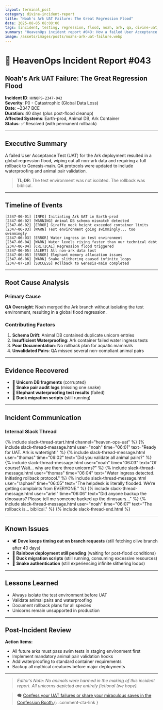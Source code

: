 ```yaml
---
layout: terminal_post
category: divine-incident-report
title: "Noah's Ark UAT Failure: The Great Regression Flood"
date: 2025-08-05 08:00:00
tags: [incident, testing, regression, flood, noah, ark, qa, divine-uat, rollback, raphael, ariel, thomas]
summary: "HeavenOps incident report #043: How a failed User Acceptance Test led to the most famous rollback in history."
image: /assets/images/posts/noahs-ark-uat-failure.webp
---
```


# 🛶 HeavenOps Incident Report #043
## Noah's Ark UAT Failure: The Great Regression Flood

**Incident ID**: `HVNOPS-2347-043`  
**Severity**: P0 - Catastrophic (Global Data Loss)  
**Date**: ~2347 BCE  
**Duration**: 40 days (plus post-flood cleanup)  
**Affected Systems**: Earth-prod, Animal DB, Ark Container  
**Status**: ✅ Resolved (with permanent rollback)

---

## Executive Summary

A failed User Acceptance Test (UAT) for the Ark deployment resulted in a global regression flood, wiping out all non-ark data and requiring a full rollback to Genesis-main. QA protocols were updated to include waterproofing and animal pair validation.

> **TL;DR**: The test environment was not isolated. The rollback was biblical.

---

## Timeline of Events

```log
[2347-06-01] [INFO] Initiating Ark UAT in Earth-prod
[2347-06-02] [WARNING] Animal DB schema mismatch detected
[2347-06-02] [ERROR] Giraffe neck height exceeded container limits
[2347-06-03] [WARN] Test environment going swimmingly... too swimmingly
[2347-06-03] [ERROR] Water ingress in test environment
[2347-06-04] [WARN] Water levels rising faster than our technical debt
[2347-06-04] [CRITICAL] Regression flood triggered
[2347-06-05] [ALERT] All non-ark data lost
[2347-06-05] [ERROR] Elephant memory allocation issues
[2347-06-06] [WARN] Snake slithering caused infinite loops
[2347-07-10] [SUCCESS] Rollback to Genesis-main completed
```

---

## Root Cause Analysis

### Primary Cause
**QA Oversight**: Noah merged the Ark branch without isolating the test environment, resulting in a global flood regression.

### Contributing Factors
1. **Schema Drift**: Animal DB contained duplicate unicorn entries
2. **Insufficient Waterproofing**: Ark container failed water ingress tests
3. **Poor Documentation**: No rollback plan for aquatic mammals
4. **Unvalidated Pairs**: QA missed several non-compliant animal pairs

---

## Evidence Recovered

- 🦄 **Unicorn DB fragments** (corrupted)
- 🐍 **Snake pair audit logs** (missing one snake)
- 🐘 **Elephant waterproofing test results** (failed)
- 🦆 **Duck migration scripts** (still running)

---

## Incident Communication

### Internal Slack Thread

{% include slack-thread-start.html channel="heaven-ops-uat" %}
{% include slack-thread-message.html user="noah" time="06:01" text="Ready for UAT. Ark is watertight!" %}
{% include slack-thread-message.html user="thomas" time="06:02" text="Did you validate all animal pairs?" %}
{% include slack-thread-message.html user="noah" time="06:03" text="Of course! Wait... why are there three unicorns?" %}
{% include slack-thread-message.html user="thomas" time="06:04" text="Water ingress detected. Initiating rollback protocol." %}
{% include slack-thread-message.html user="raphael" time="06:05" text="The helpdesk is literally flooded. We're getting complaints from EVERYONE." %}
{% include slack-thread-message.html user="ariel" time="06:06" text="Did anyone backup the dinosaurs? Please tell me someone backed up the dinosaurs..." %}
{% include slack-thread-message.html user="noah" time="06:07" text="The rollback is... biblical." %}
{% include slack-thread-end.html %}

---

## Known Issues

- 🕊️ **Dove keeps timing out on branch requests** (still fetching olive branch after 40 days)
- 🌈 **Rainbow deployment still pending** (waiting for post-flood conditions)
- 🦆 **Duck migration scripts** (still running, consuming excessive resources)
- 🐍 **Snake authentication** (still experiencing infinite slithering loops)

---

## Lessons Learned
- Always isolate the test environment before UAT
- Validate animal pairs and waterproofing
- Document rollback plans for all species
- Unicorns remain unsupported in production

---

## Post-Incident Review

**Action Items:**
- All future arks must pass swim tests in staging environment first
- Implement mandatory animal pair validation hooks
- Add waterproofing to standard container requirements
- Backup all mythical creatures before major deployments

---

> _Editor’s Note: No animals were harmed in the making of this incident report. All unicorns depicted are entirely fictional (we hope)._

> 🗨️ [Confess your UAT failures or share your miraculous saves in the Confession Booth.](#confessions){: .comment-cta-link }


